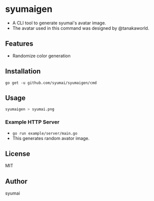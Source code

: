 # syumaigen

* A CLI tool to generate syumai's avatar image.
* The avatar used in this command was designed by @tanakaworld.

## Features

* Randomize color generation

## Installation

```console
go get -u github.com/syumai/syumaigen/cmd
```

## Usage

```sh
syumaigen > syumai.png
```

### Example HTTP Server

* `go run example/server/main.go`
* This generates random avator image.

## License

MIT

## Author

syumai
